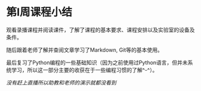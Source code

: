 # 第**I**周课程小结
观看录播课程并阅读课件，了解了课程的基本要求、课程安排以及实验室的设备及条件。

随后跟着老师了解并查阅文章学习了Markdown, Git等的基本使用。

最后复习了Python编程的一些基础知识（因为之前使用过Python语言，但并未系统学习，所以这一部分主要的收获在于一些编程习惯的了解^-^）。

*没有赶上直播所以助教和老师的演示就都没看到*
